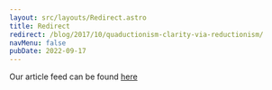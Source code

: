 ```yaml
---
layout: src/layouts/Redirect.astro
title: Redirect
redirect: /blog/2017/10/quaductionism-clarity-via-reductionism/
navMenu: false
pubDate: 2022-09-17
---
```

<div>
Our article feed can be found <a href="/blog/2017/10/quaductionism-clarity-via-reductionism/">here</a>
</div>

